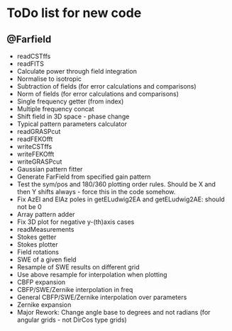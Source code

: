 # ToDo list for new code

## @Farfield
- readCSTffs
- readFITS
- Calculate power through field integration
- Normalise to isotropic
- Subtraction of fields (for error calculations and comparisons)
- Norm of fields (for error calculations and comparisons)
- Single frequency getter (from index)
- Multiple frequency concat
- Shift field in 3D space - phase change
- Typical pattern parameters calculator
- readGRASPcut
- readFEKOfft
- writeCSTffs
- writeFEKOfft
- writeGRASPcut
- Gaussian pattern fitter
- Generate FarField from specified gain pattern
- Test the sym/pos and 180/360 plotting order rules.  Should be X and then Y shifts always - force this in the code somehow.
- Fix AzEl and ElAz poles in getELudwig2EA and getELudwig2AE: should not be 0
- Array pattern adder
- Fix 3D plot for negative y-(th)axis cases
- readMeasurements
- Stokes getter
- Stokes plotter
- Field rotations
- SWE of a given field
- Resample of SWE results on different grid
- Use above resample for interpolation when plotting
- CBFP expansion
- CBFP/SWE/Zernike interpolation in freq
- General CBFP/SWE/Zernike interpolation over parameters
- Zernike expansion
- Major Rework: Change angle base to degrees and not radians (for angular grids - not DirCos type grids)
